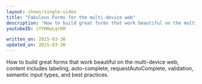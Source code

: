 ```yaml
---
layout: shows/single-video
title: "Fabulous Forms for the multi-device web"
description: "How to build great forms that work beautiful on the multi-device web, content includes labeling, auto-complete, requestAutoComplete, validation, semantic input types, and best practices."
youtubeID: iYYHRwLqrKM

written_on: 2015-03-30
updated_on: 2015-03-30
---
```


How to build great forms that work beautiful on the multi-device web, content includes labeling, auto-complete, requestAutoComplete, validation, semantic input types, and best practices.
